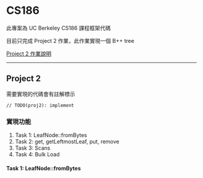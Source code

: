 # CS186

此專案為 UC Berkeley CS186 課程框架代碼

目前只完成 Project 2 作業，此作業實現一個 B++ tree

[Project 2 作業說明](https://cs186.gitbook.io/project/assignments/proj2/your-tasks)

---

## Project 2

需要實現的代碼會有註解標示

    // TODO(proj2): implement

### 實現功能
1. Task 1: LeafNode::fromBytes
2. Task 2: get, getLeftmostLeaf, put, remove
3. Task 3: Scans
4. Task 4: Bulk Load

#### Task 1: LeafNode::fromBytes

